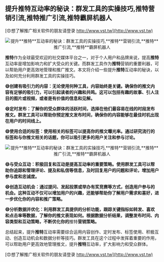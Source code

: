 ## **提升**推特**互动率的秘诀：群发工具的实操技巧,**推特**营销引流,**推特**推广引流,**推特**霸屏机器人**

[😍想了解推广相关软件的朋友请登录 http://www.vst.tw](http://www.vst.tw)

 <center><img src="https://vst.tw/MP4/tuiguang/png/4.png" alt="提升**推特**互动率的秘诀：群发工具的实操技巧,**推特**营销引流,**推特**推广引流,**推特**霸屏机器人"></center>

**推特**作为全球最受欢迎的社交媒体平台之一，对于个人用户和品牌来说，提高**推特**互动率是增加影响力和扩大受众的关键。而群发工具作为**推特**营销的重要利器，可以帮助用户更高效地管理和推广推文。本文将介绍一些提升**推特**互动率的秘诀，以及如何充分利用群发工具的实操技巧。

**😄创建有吸引力的内容：无论使用何种工具，内容始终是关键。确保你的推文内容有足够的吸引力，可以引起读者的兴趣和共鸣。这可以包括有趣的故事、引人注目的图片或视频，或者是有价值的信息和见解。**

**😄定时发布：了解你的受众群体的活跃时间，选择在他们最容易在线的时段发布推文。群发工具可以帮助你预定推文发布时间，确保你的内容能够在最佳时机出现在用户的时间线上。**

**😄使用合适的标签：使用相关的标签可以提高你的推文曝光率。通过研究流行的标签和与你推文相关的话题，你可以吸引更多的用户关注和参与讨论。**

 <center><img src="https://vst.tw/MP4/tuiguang/png/4.png" alt="提升**推特**互动率的秘诀：群发工具的实操技巧,**推特**营销引流,**推特**推广引流,**推特**霸屏机器人"></center>

**😄与受众互动：积极回复和互动是提高互动率的重要策略。使用群发工具可以帮助你追踪和管理评论、提及和私信等信息，及时回复用户的问题和评论，增加用户参与度和忠诚度。**

**😄创造互动机会：通过提问、发起投票或举办有奖竞赛等方式，创造用户参与的机会。这种互动不仅可以增加用户的兴趣，还能够帮助你了解用户需求和喜好，进一步优化你的内容和推广策略。**

**😄分析数据并优化：利用群发工具提供的分析功能，跟踪关键指标如转发、喜欢和点击率等数据，了解你的推文表现如何。根据数据分析结果，调整发布时间、内容类型和互动策略，不断优化你的**推特**营销策略。**

总结起来，提升**推特**互动率需要综合运用内容创作、定时发布、标签使用、积极互动、创造互动机会和数据分析等技巧。群发工具在这个过程中发挥着重要的作用，可以帮助用户更高效地管理推文，提升**推特**互动率，扩大影响力和受众群体。

[😍想了解推广相关软件的朋友请登录 http://www.vst.tw](http://www.vst.tw)



